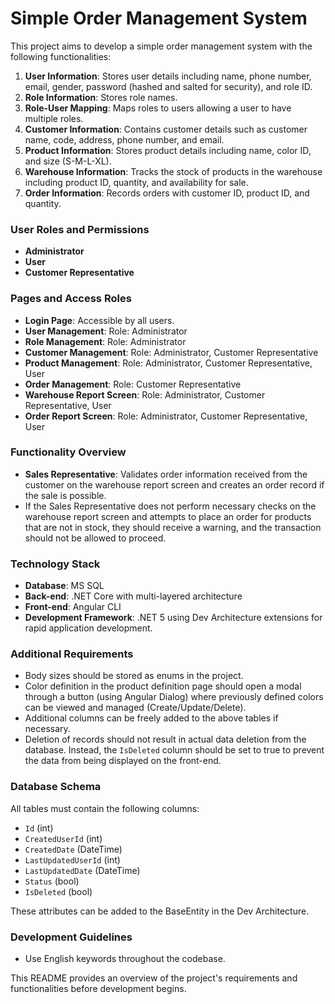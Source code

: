 # Simple Order Management System

This project aims to develop a simple order management system with the following functionalities:

1. **User Information**: Stores user details including name, phone number, email, gender, password (hashed and salted for security), and role ID.
2. **Role Information**: Stores role names.
3. **Role-User Mapping**: Maps roles to users allowing a user to have multiple roles.
4. **Customer Information**: Contains customer details such as customer name, code, address, phone number, and email.
5. **Product Information**: Stores product details including name, color ID, and size (S-M-L-XL).
6. **Warehouse Information**: Tracks the stock of products in the warehouse including product ID, quantity, and availability for sale.
7. **Order Information**: Records orders with customer ID, product ID, and quantity.

### User Roles and Permissions

- **Administrator**
- **User**
- **Customer Representative**

### Pages and Access Roles

- **Login Page**: Accessible by all users.
- **User Management**: Role: Administrator
- **Role Management**: Role: Administrator
- **Customer Management**: Role: Administrator, Customer Representative
- **Product Management**: Role: Administrator, Customer Representative, User
- **Order Management**: Role: Customer Representative
- **Warehouse Report Screen**: Role: Administrator, Customer Representative, User
- **Order Report Screen**: Role: Administrator, Customer Representative, User

### Functionality Overview

- **Sales Representative**: Validates order information received from the customer on the warehouse report screen and creates an order record if the sale is possible.
- If the Sales Representative does not perform necessary checks on the warehouse report screen and attempts to place an order for products that are not in stock, they should receive a warning, and the transaction should not be allowed to proceed.

### Technology Stack

- **Database**: MS SQL
- **Back-end**: .NET Core with multi-layered architecture
- **Front-end**: Angular CLI
- **Development Framework**: .NET 5 using Dev Architecture extensions for rapid application development.

### Additional Requirements

- Body sizes should be stored as enums in the project.
- Color definition in the product definition page should open a modal through a button (using Angular Dialog) where previously defined colors can be viewed and managed (Create/Update/Delete).
- Additional columns can be freely added to the above tables if necessary.
- Deletion of records should not result in actual data deletion from the database. Instead, the `IsDeleted` column should be set to true to prevent the data from being displayed on the front-end.

### Database Schema

All tables must contain the following columns:

- `Id` (int)
- `CreatedUserId` (int)
- `CreatedDate` (DateTime)
- `LastUpdatedUserId` (int)
- `LastUpdatedDate` (DateTime)
- `Status` (bool)
- `IsDeleted` (bool)

These attributes can be added to the BaseEntity in the Dev Architecture.

### Development Guidelines

- Use English keywords throughout the codebase.

This README provides an overview of the project's requirements and functionalities before development begins.
